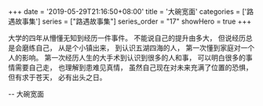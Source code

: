+++
date = '2019-05-29T21:16:50+08:00'
title = '大碗宽面'
categories = ['路遇故事集']
series = ["路遇故事集"]
series_order = "17"
showHero = true
+++

大学的四年从懵懂无知到经历一件事件。
不能说自己的提升由多大，
但说经历总是会磨练自己，
从是个小镇出来，
到认识五湖四海的人，
第一次懂到家庭对一个人的影响。
第一次经历人生的大手术到认识到很多的人和事，
可以明白很多的事情需要自己走，
也理解到患难见真情，
虽然自己现在对未来充满了位置的恐惧，
但有求于苍天，
必有出头之日。

-- 大碗宽面
